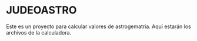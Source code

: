 # JUDEOASTRO
Este es un proyecto para calcular valores de astrogematria. Aquí estarán los archivos de la calculadora.
